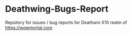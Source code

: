 # Deathwing-Bugs-Report
Repsitory for issues / bug reports for Deathwin X10 realm of https://wowmortal.com
